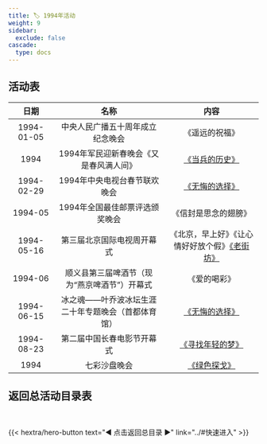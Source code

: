 ```yaml
---
title: 🏷️ 1994年活动
weight: 9
sidebar:
  exclude: false
cascade:
  type: docs
---
```


## 活动表

|日期|名称|内容|
|:-----:|:-----:|:-----:|
|1994-01-05|中央人民广播五十周年成立纪念晚会|《遥远的祝福》|
|1994|1994年军民迎新春晚会《又是春风满人间》|[《当兵的历史》](../1994/19940229/#1994年军民迎新春晚会又是春风满人间)|
|1994-02-29|1994年中央电视台春节联欢晚会|[《无悔的选择》](../1994/19940229/#1994年中央电视台春节联欢晚会)|
|1994-05|1994年全国最佳邮票评选颁奖晚会|《信封是思念的翅膀》|
|1994-05-16|第三届北京国际电视周开幕式|《北京，早上好》《让心情好好放个假》[《老街坊》](../1994/19940516/)|
|1994-06|顺义县第三届啤酒节（现为“燕京啤酒节”）开幕式|《爱的喝彩》|
|1994-06-15|冰之魂——叶乔波冰坛生涯二十年专题晚会（首都体育馆）|[《无悔的选择》](../1994/19940615/)|
|1994-08-23|第二届中国长春电影节开幕式|[《寻找年轻的梦》](../1994/19940823)|
|1994|七彩沙盘晚会|[《绿色探戈》](../1994/1994/)|




## 返回总活动目录表

<br>

{{< hextra/hero-button text="◀ 点击返回总目录 ▶" link="../#快速进入" >}}